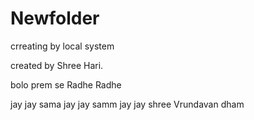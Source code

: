 # Newfolder
crreating by local system

created by Shree Hari.

bolo prem se Radhe Radhe

jay jay sama jay jay samm jay jay shree Vrundavan dham